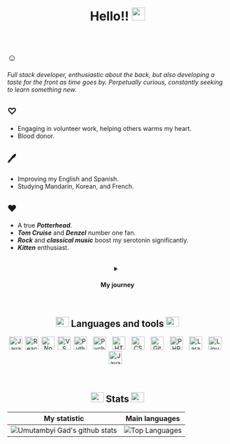 
<h1 align="center">Hello!! <img src="https://em-content.zobj.net/source/animated-noto-color-emoji/356/waving-hand_dark-skin-tone_1f44b-1f3ff_1f3ff.gif" width="30"/> <!-- I'm <a href="https://github.com/pmlcrz?tab=repositories/" target="blank">
Pamela Cruz <img src="https://cdn.jsdelivr.net/npm/country-flag-emoji-json@2.0.0/dist/images/BR.svg" width="30" height="23"/>
</a>  --> </h1>	
<br>

## ☺
*Full stack developer, enthusiastic about the *back*, but also developing a taste for the *front* as time goes by. Perpetually curious, constantly seeking to learn something new.*
<br>
## ♡
- Engaging in volunteer work, helping others warms my heart. 
- Blood donor.

## 🖊
- Improving my English and Spanish.
- Studying Mandarin, Korean, and French.

## ♥ 
-  A true ***Potterhead***.
-  ***Tom Cruise*** and ***Denzel*** number one fan.
-  ***Rock*** and ***classical music*** boost my serotonin significantly.
-  ***Kitten*** enthusiast.
<br>		


 <details align="center">
 <summary><h4> My journey</h4></summary>
   A young woman who has dreamt of working with technology since the age of 12, or as I used to fondly put it, 'working with computers,' haha. However, fate led me down different paths and into other fields, and for years, the tech world remained nothing more than a hobby. Then, in 2021, I decided to pursue that long-standing dream. With a full scholarship, I began my journey in the field of Analysis and Systems Development. The following year, I passed an exam to study full-stack web development, as part of an initiative by the Rio de Janeiro municipal government to train programmers. In 2023, I had the honor of being selected for a program that empowers women in programming, where I focused on studying PHP. Currently, my strongest knowledge lies in JavaScript and Python, particularly in the realm of cybersecurity. I'm also an illustrator in my spare time. I have a passion for logic, problem-solving, and a strong addiction to continuous learning.
</details>

<br>

  <h2 align="center"> <img src="https://em-content.zobj.net/source/animated-noto-color-emoji/356/robot_1f916.gif" width="30" height="23"> Languages and tools <img src="https://em-content.zobj.net/source/animated-noto-color-emoji/356/robot_1f916.gif" width="30" height="23"> </h2>

<div align="center">

<img align="" alt="JavaScript" width="30px" style="padding-right:3px;" src="https://cdn.jsdelivr.net/gh/devicons/devicon/icons/javascript/javascript-plain.svg" />
<img align="" alt="React" width="30px" style="padding-right:3px;" src="https://cdn.jsdelivr.net/gh/devicons/devicon/icons/react/react-original.svg" />
<img align="" alt="NodeJS" width="30px" style="padding-right:3px;" src="https://cdn.jsdelivr.net/gh/devicons/devicon/icons/nodejs/nodejs-original.svg" />

<img align="" alt="VS Code" width="30px" style="padding-right:3px;" src="https://cdn.jsdelivr.net/gh/devicons/devicon/icons/vscode/vscode-original.svg" />

<img align="" alt="Python" width="30px" style="padding-right:10px;" src="https://cdn.jsdelivr.net/gh/devicons/devicon/icons/python/python-original.svg" />
<img align="" alt="Pycharm" width="30px" style="padding-right:10px;" src="https://cdn.jsdelivr.net/gh/devicons/devicon/icons/pycharm/pycharm-original.svg" />

<img align="" alt="HTML" width="30px" style="padding-right:10px;" src="https://cdn.jsdelivr.net/gh/devicons/devicon/icons/html5/html5-plain.svg" />
<img align="" alt="CSS" width="30px" style="padding-right:10px;" src="https://cdn.jsdelivr.net/gh/devicons/devicon/icons/css3/css3-plain.svg" />

<img align="" alt="Git" width="30px" style="padding-right:10px;" src="https://cdn.jsdelivr.net/gh/devicons/devicon/icons/git/git-original.svg" />

<img align="" alt="PHP" width="30px" style="padding-right:10px;" src="https://cdn.jsdelivr.net/gh/devicons/devicon/icons/php/php-original.svg" />
<img align="" alt="Laravel" width="30px" style="padding-right:10px;" src="https://cdn.jsdelivr.net/gh/devicons/devicon/icons/laravel/laravel-plain.svg" />

<img align="" alt="Linux" width="30px" style="padding-right:10px;" src="https://cdn.jsdelivr.net/gh/devicons/devicon/icons/linux/linux-original.svg" />

<img align="" alt="Java" width="30px" style="padding-right:10px;" src="https://cdn.jsdelivr.net/gh/devicons/devicon/icons/java/java-original.svg"/>
</div>

	
<br>
<br>
	

 <h2 align="center"> <img src="https://em-content.zobj.net/source/animated-noto-color-emoji/356/rocket_1f680.gif" width="30" height="23"> Stats <img src="https://em-content.zobj.net/source/animated-noto-color-emoji/356/rocket_1f680.gif" width="30" height="23"> </h2>

 
<div align="center">

 | My statistic                                                                                                                                                            | Main languages                                                                                                                                                                     |
| ------------------------------------------------------------------------------------------------------------------------------------------------------------------------ | ---------------------------------------------------------------------------------------------------------------------------------------------------------------------------------- |
| ![Umutambyi Gad's github stats](https://github-readme-stats.vercel.app/api?username=pmlcrz&show_icons=true&hide_border=true&count_private=true&theme=radical) | ![Top Languages](https://github-readme-stats.vercel.app/api/top-langs/?username=pmlcrz&langs_count=10&count_private=true&hide_border=true&theme=radical&layout=compact) |
</div>




<!--


<!--
## 👩🏿‍💻

```ruby
# 
class Me < Dry::Struct
  attribute :name, Types::String
  attribute :pronouns, Types::Array.of(Types::String)
  attribute :current_working, Types::String
  attribute :languages, Types::Array.of(Types::String)
  attribute :tools, Types::Array.of(Types::String)
  attribute :frameworks, Types::Array.of(Types::String)
end

User.new(name: '',
         pronouns: %w[],
         current_working: ' (https://www.)',
         languages: %w[ ],
         tools: %w[ ],
         frameworks: ['', '', '', ''])
```

## Visualizações de perfil

[![Visitors](https://api.visitorbadge.io/api/combined?path=pmlcrz%2Fpmlcrz&label=Visitors%20Daily%2FTotal&labelColor=%23697689&countColor=%23dce775)](https://visitorbadge.io/status?path=pmlcrz%2Fpmlcrz)

-->
